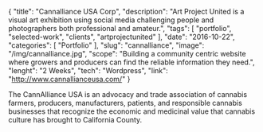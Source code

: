 {
    "title": "Cannalliance USA Corp",
    "description": "Art Project United is a visual art exhibition using social media challenging people and photographers both professional and amateur.",
    "tags": [ "portfolio", "selected-work", "clients", "artprojectunited" ],
    "date": "2016-10-22",
    "categories": [
        "Portfolio"
    ],
    "slug": "cannalliance",
    "image": "/img/cannalliance.jpg",
    "scope": "Building a community centric website where growers and producers can find the reliable information they need.",
    "lenght": "2 Weeks",
    "tech": "Wordpress",
    "link": "http://www.cannallianceusa.com/"
}

The CannAlliance USA is an advocacy and trade association of cannabis farmers, producers, manufacturers, patients, and responsible cannabis businesses that recognize the economic and medicinal value that cannabis culture has brought to California County.
